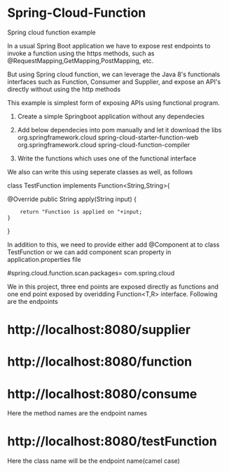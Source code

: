 # Spring-Cloud-Function
Spring cloud function example

In a usual Spring Boot application we have to expose rest endpoints to invoke a function using the https methods, such as @RequestMapping,GetMapping,PostMapping, etc.

But using Spring cloud function, we can leverage the Java 8's functionals interfaces such as Function, Consumer and Supplier, and expose an API's directly without using the http methods

This example is simplest form of exposing APIs using functional program.

1. Create a simple Springboot application without any dependecies
2. Add below dependecies into pom manually and let it download the libs
    <dependency>
			<groupId>org.springframework.cloud</groupId>
			<artifactId>spring-cloud-starter-function-web</artifactId>
		</dependency>
		<dependency>
			<groupId>org.springframework.cloud</groupId>
			<artifactId>spring-cloud-function-compiler</artifactId>
		</dependency>
    
3. Write the functions which uses one of the functional interface


We also can write this using seperate classes as well, as follows

class TestFunction implements Function<String,String>{
  
  @Override
	public String apply(String input) {
		
		return "Function is applied on "+input;
	}

}

In addition to this, we need to provide either add @Component at to class TestFunction or we can add component scan property in application.properties file

#spring.cloud.function.scan.packages= com.spring.cloud

We in this project, three end points are exposed directly as functions and one end point exposed by overidding Function<T,R> interface. Following are the endpoints
# http://localhost:8080/supplier
# http://localhost:8080/function
# http://localhost:8080/consume
Here the method names are the endpoint names
# http://localhost:8080/testFunction
Here the class name will be the endpoint name(camel case)
